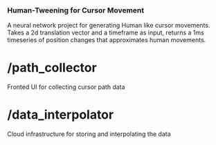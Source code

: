 ### Human-Tweening for Cursor Movement
A neural network project for generating Human like cursor movements.
Takes a 2d translation vector and a timeframe as input, returns a 1ms timeseries of position changes that approximates human movements.

# /path_collector
Fronted UI for collecting cursor path data

# /data_interpolator
Cloud infrastructure for storing and interpolating the data
